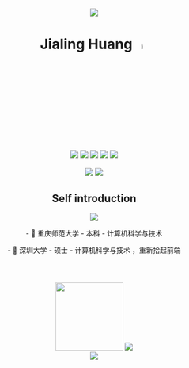 <h1 align="center"> <a href="https://sunguoqi.com/"> <img src="https://readme-typing-svg.herokuapp.com/?lines=Welcome%20to%20my%20world!%20&center=true&size=27"> </a> </h1>

<div align="center">
  <h1 height="200px">Jialing Huang <a href="https://www.gautamkrishnar.com/"><img src="https://media.giphy.com/media/hvRJCLFzcasrR4ia7z/giphy.gif" width="5%"></a></h1>
</div>
<div align="center">
  <img src="https://img.shields.io/badge/-HTML-E34F26?style=flat&logo=html5&logoColor=white">
  <img src="https://img.shields.io/badge/-CSS-1572B6?style=flat&logo=css3&logoColor=white">
  <img src="https://img.shields.io/badge/-JavaScript-f6da1c?style=flat&logo=javascript&logoColor=white">
  <img src="https://img.shields.io/badge/-Vue-46b882?style=flat&logo=vue.js&logoColor=white">
  <img src="https://img.shields.io/badge/wechat_miniprogram-09b955?style=flat&logo=wechat&logoColor=white">
  <br><br>
  <img src="https://img.shields.io/badge/-Git-ee462c?style=flat&logo=git&logoColor=white">
  <img src="https://img.shields.io/badge/-Github-black?style=flat&logo=github">
</div>

<div align="center">
<h2>Self introduction </h2>
<a href="https://blog.csdn.net/qq_43302934"><img src="https://img.shields.io/static/v1?label=Blog&message=CSDN&color=red"/></a>
<p> - 🏢 重庆师范大学 - 本科 - 计算机科学与技术</p>
<p> - 🏢 深圳大学 - 硕士 - 计算机科学与技术 ，重新拾起前端</p>
</div>

# 


<br>
<div  align="center">
  <div align="center"> <img height="137px" src="https://github-readme-stats.vercel.app/api?username=iris14&hide_title=true&hide_border=true&show_icons=trueline_height=21&text_color=000&icon_color=000&bg_color=0,ea6161,ffc64d,fffc4d,52fa5a&theme=graywhite" />
    <img src="https://github-readme-stats.vercel.app/api/top-langs/?username=sun0225SUN&hide_title=true&hide_border=true&layout=compact&langs_count=6&text_color=000&icon_color=fff&bg_color=0,52fa5a,4dfcff,c64dff&theme=graywhite" /> 
  </div>
  <img src="https://github-readme-activity-graph.vercel.app/graph?username=iris14&theme=xcode"/>
</div>



